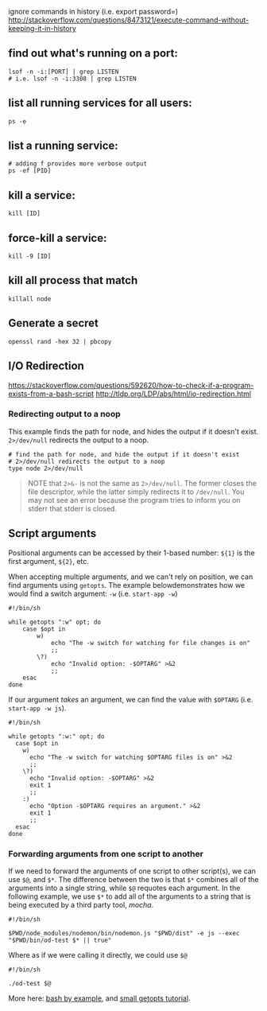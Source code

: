 ignore commands in history (i.e. export password=)
http://stackoverflow.com/questions/8473121/execute-command-without-keeping-it-in-history

## find out what's running on a port:

```
lsof -n -i:[PORT] | grep LISTEN
# i.e. lsof -n -i:3308 | grep LISTEN
```

## list all running services for all users:

```
ps -e
```

## list a running service:

```
# adding f provides more verbose output
ps -ef [PID]
```

## kill a service:

```
kill [ID]
```

## force-kill a service:

```
kill -9 [ID]
```

## kill all process that match

```
killall node
```

## Generate a secret

```
openssl rand -hex 32 | pbcopy
```

## I/O Redirection
https://stackoverflow.com/questions/592620/how-to-check-if-a-program-exists-from-a-bash-script
http://tldp.org/LDP/abs/html/io-redirection.html

### Redirecting output to a noop
This example finds the path for node, and hides the output if it doesn't exist. `2>/dev/null` redirects the output to a noop.

```Shell
# find the path for node, and hide the output if it doesn't exist
# 2>/dev/null redirects the output to a noop
type node 2>/dev/null
```

> NOTE that `2>&-` is not the same as `2>/dev/null`. The former closes the file descriptor, while the latter simply redirects it to `/dev/null`. You may not see an error because the program tries to inform you on stderr that stderr is closed.

## Script arguments

Positional arguments can be accessed by their 1-based number: `${1}` is the first argument, `${2}`, etc.

When accepting multiple arguments, and we can't rely on position, we can find arguments using `getopts`. The example belowdemonstrates how we would find a switch argument: `-w` (i.e. `start-app -w`)

```Shell
#!/bin/sh

while getopts ":w" opt; do
    case $opt in
        w)
            echo "The -w switch for watching for file changes is on"
            ;;
        \?)
            echo "Invalid option: -$OPTARG" >&2
            ;;
    esac
done
```

If our argument _takes_ an argument, we can find the value with `$OPTARG` (i.e. `start-app -w js`).

```Shell
#!/bin/sh

while getopts ":w:" opt; do
  case $opt in
    w)
      echo "The -w switch for watching $OPTARG files is on" >&2
      ;;
    \?)
      echo "Invalid option: -$OPTARG" >&2
      exit 1
      ;;
    :)
      echo "Option -$OPTARG requires an argument." >&2
      exit 1
      ;;
  esac
done
```

### Forwarding arguments from one script to another
If we need to forward the arguments of one script to other script(s), we can use `$@`, and `$*`. The difference between the two is that `$*` combines all of the arguments into a single string, while `$@` requotes each argument. In the following example, we use `$*` to add all of the arguments to a string that is being executed by a third party tool, _mocha_.

```Shell
#!/bin/sh

$PWD/node_modules/nodemon/bin/nodemon.js "$PWD/dist" -e js --exec "$PWD/bin/od-test $* || true"
```

Where as if we were calling it directly, we could use `$@`

```Shell
#!/bin/sh

./od-test $@
```

More here: [bash by example](http://matt.might.net/articles/bash-by-example/), and [small getopts tutorial](https://wiki.bash-hackers.org/howto/getopts_tutorial).

